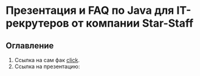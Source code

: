 # Презентация и FAQ по Java для IT-рекрутеров от компании Star-Staff

## Оглавление

1. Ссылка на сам фак [click](https://github.com/Star-Staff/star-staff-java/blob/master/Java%20FAQ.md).
2. Ссылка на презентацию: